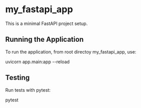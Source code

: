 # my_fastapi_app
This is a minimal FastAPI project setup.

## Running the Application
To run the application, from root directoy my_fastapi_app, use:

uvicorn app.main:app --reload

## Testing
Run tests with pytest:

pytest
